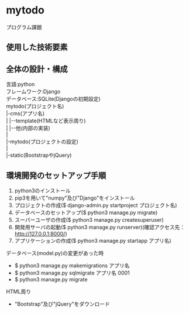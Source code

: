 # mytodo
プログラム課題
## 使用した技術要素

## 全体の設計・構成
言語:python  
フレームワーク:Django  
データベース:SQLite(Djangoの初期設定)  
mytodo(プロジェクト名)  
  |-cms(アプリ名)  
  |   |--template(HTMLなど表示周り)  
  |   |--他(内部の実装)  
  |  
  |-mytodo(プロジェクトの設定)  
  |  
  |-static(BootstrapやjQuery)  

## 環境開発のセットアップ手順
1. python3のインストール
2. pip3を用いて"numpy"及び"Django"をインストール
3. プロジェクトの作成($ django-admin.py startproject プロジェクト名)
4. データベースのセットアップ($ python3 manage.py migrate)
5. スーパーユーザの作成($ python3 manage.py createsuperuser)
6. 開発用サーバの起動($ python3 manage.py runserver)(確認アクセス先：http://127.0.0.1:8000/)
7. アプリケーションの作成($ python3 manage.py startapp アプリ名)

データベース(model.py)の変更があった時
* $ python3 manage.py makemigrations アプリ名
* $ python3 manage.py sqlmigrate アプリ名 0001
* $ python3 manage.py migrate

HTML周り
* "Bootstrap"及び"jQuery"をダウンロード
